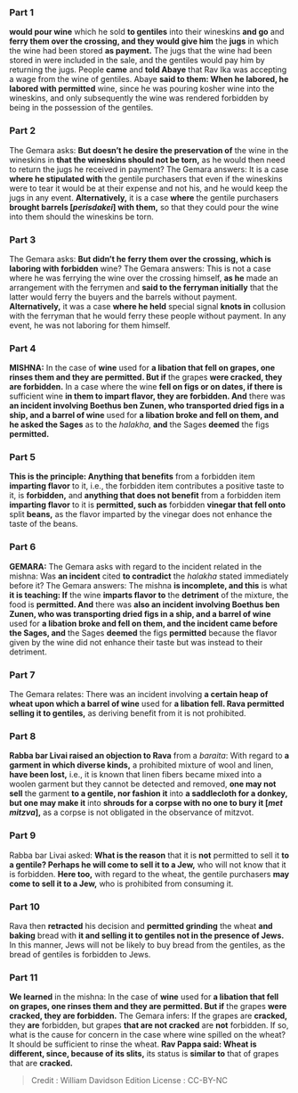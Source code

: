 
### Part 1
<b>would pour wine</b> which he sold <b>to gentiles</b> into their wineskins <b>and go</b> and <b>ferry them over the crossing, and they would give him</b> the <b>jugs</b> in which the wine had been stored <b>as payment.</b> The jugs that the wine had been stored in were included in the sale, and the gentiles would pay him by returning the jugs. People <b>came</b> and <b>told Abaye</b> that Rav Ika was accepting a wage from the wine of gentiles. Abaye <b>said to them: When he labored, he labored with permitted</b> wine, since he was pouring kosher wine into the wineskins, and only subsequently the wine was rendered forbidden by being in the possession of the gentiles.

### Part 2
The Gemara asks: <b>But doesn’t he desire the preservation of</b> the wine in the wineskins in <b>that the wineskins should not be torn,</b> as he would then need to return the jugs he received in payment? The Gemara answers: It is a case <b>where he stipulated with</b> the gentile purchasers that even if the wineskins were to tear it would be at their expense and not his, and he would keep the jugs in any event. <b>Alternatively,</b> it is a case <b>where</b> the gentile purchasers <b>brought barrels [<i>perisdakei</i>] with them,</b> so that they could pour the wine into them should the wineskins be torn.

### Part 3
The Gemara asks: <b>But didn’t he ferry them over the crossing, which is laboring with forbidden</b> wine? The Gemara answers: This is not a case where he was ferrying the wine over the crossing himself, <b>as he</b> made an arrangement with the ferrymen and <b>said to the ferryman initially</b> that the latter would ferry the buyers and the barrels without payment. <b>Alternatively,</b> it was a case <b>where he held</b> special signal <b>knots in</b> collusion with the ferryman that he would ferry these people without payment. In any event, he was not laboring for them himself.

### Part 4
<strong>MISHNA:</strong> In the case of <b>wine</b> used for <b>a libation that fell on grapes, one rinses them and they are permitted. But if</b> the grapes <b>were cracked, they are forbidden.</b> In a case where the wine <b>fell on figs or on dates, if there is</b> sufficient wine <b>in them to impart flavor, they are forbidden. And</b> there was <b>an incident involving Boethus ben Zunen, who transported dried figs in a ship, and a barrel of wine</b> used for <b>a libation broke and fell on them, and he asked the Sages</b> as to the <i>halakha</i>, <b>and</b> the Sages <b>deemed</b> the figs <b>permitted.</b>

### Part 5
<b>This is the principle: Anything that benefits</b> from a forbidden item <b>imparting flavor</b> to it, i.e., the forbidden item contributes a positive taste to it, is <b>forbidden,</b> and <b>anything that does not benefit</b> from a forbidden item <b>imparting flavor</b> to it is <b>permitted, such as</b> forbidden <b>vinegar that fell onto</b> split <b>beans,</b> as the flavor imparted by the vinegar does not enhance the taste of the beans.

### Part 6
<strong>GEMARA:</strong> The Gemara asks with regard to the incident related in the mishna: Was <b>an incident</b> cited <b>to contradict</b> the <i>halakha</i> stated immediately before it? The Gemara answers: The mishna <b>is incomplete, and this</b> is what <b>it is teaching: If</b> the wine <b>imparts flavor to</b> the <b>detriment</b> of the mixture, the food is <b>permitted. And</b> there was <b>also an incident involving Boethus ben Zunen, who was transporting dried figs in a ship, and a barrel of wine</b> used for <b>a libation broke and fell on them, and the incident came before the Sages, and</b> the Sages <b>deemed</b> the figs <b>permitted</b> because the flavor given by the wine did not enhance their taste but was instead to their detriment.

### Part 7
The Gemara relates: There was an incident involving <b>a certain heap of wheat upon which a barrel of wine</b> used for <b>a libation fell. Rava permitted selling it to gentiles,</b> as deriving benefit from it is not prohibited.

### Part 8
<b>Rabba bar Livai raised an objection to Rava</b> from a <i>baraita</i>: With regard to <b>a garment in which diverse kinds,</b> a prohibited mixture of wool and linen, <b>have been lost,</b> i.e., it is known that linen fibers became mixed into a woolen garment but they cannot be detected and removed, <b>one may not sell</b> the garment <b>to a gentile, nor fashion it</b> into <b>a saddlecloth for a donkey, but one may make it</b> into <b>shrouds for a corpse with no one to bury it [<i>met mitzva</i>],</b> as a corpse is not obligated in the observance of mitzvot.

### Part 9
Rabba bar Livai asked: <b>What is the reason</b> that it is <b>not</b> permitted to sell it <b>to a gentile? Perhaps he will come to sell it to a Jew,</b> who will not know that it is forbidden. <b>Here too,</b> with regard to the wheat, the gentile purchasers <b>may come to sell it to a Jew,</b> who is prohibited from consuming it.

### Part 10
Rava then <b>retracted</b> his decision and <b>permitted grinding</b> the wheat <b>and baking</b> bread with <b>it and selling it to gentiles not in the presence of Jews.</b> In this manner, Jews will not be likely to buy bread from the gentiles, as the bread of gentiles is forbidden to Jews.

### Part 11
<b>We learned</b> in the mishna: In the case of <b>wine</b> used for <b>a libation that fell on grapes, one rinses them and they are permitted. But if</b> the grapes <b>were cracked, they are forbidden.</b> The Gemara infers: If the grapes are <b>cracked,</b> they <b>are</b> forbidden, but grapes <b>that are not cracked</b> are <b>not</b> forbidden. If so, what is the cause for concern in the case where wine spilled on the wheat? It should be sufficient to rinse the wheat. <b>Rav Pappa said: Wheat is different, since, because of its slits,</b> its status is <b>similar to</b> that of grapes that are <b>cracked.</b>

>Credit : William Davidson Edition
>License : CC-BY-NC